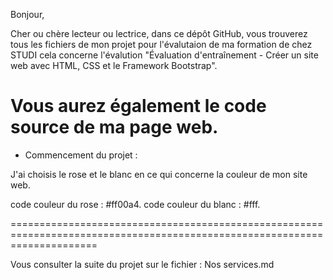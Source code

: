 Bonjour, 

Cher ou chère lecteur ou lectrice, dans ce dépôt GitHub, vous trouverez tous les fichiers de mon projet pour l'évalutaion de ma formation de chez STUDI cela concerne l'évalution "Évaluation d'entraînement - Créer un site web avec HTML, CSS et le Framework Bootstrap".

Vous aurez également le code source de ma page web.
============================================================================================================================

- Commencement du projet :

J'ai choisis le rose et le blanc en ce qui concerne la couleur de mon site web.

code couleur du rose : #ff00a4.
code couleur du blanc : #fff.

===========================================================================================================================

Vous consulter la suite du projet sur le fichier : Nos services.md
